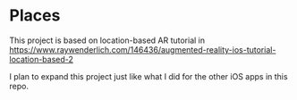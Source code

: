 # Places

This project is based on location-based AR tutorial in https://www.raywenderlich.com/146436/augmented-reality-ios-tutorial-location-based-2

I plan to expand this project just like what I did for the other iOS apps in this repo.
